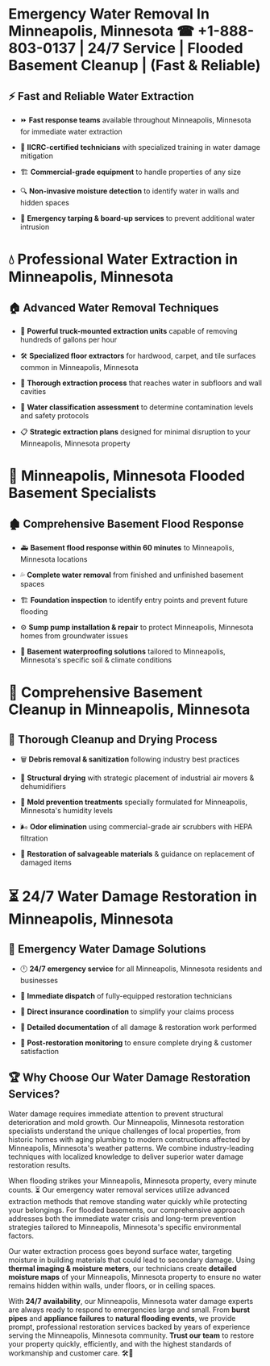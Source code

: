 # Emergency Water Removal In Minneapolis, Minnesota ☎ +1-888-803-0137  | 24/7 Service | Flooded Basement Cleanup | (Fast & Reliable)  

## ⚡ Fast and Reliable Water Extraction  
- ⏩ **Fast response teams** available throughout Minneapolis, Minnesota for immediate water extraction  
- 🏅 **IICRC-certified technicians** with specialized training in water damage mitigation  
- 🏗️ **Commercial-grade equipment** to handle properties of any size  
- 🔍 **Non-invasive moisture detection** to identify water in walls and hidden spaces  
- 🛑 **Emergency tarping & board-up services** to prevent additional water intrusion  

# 💧 Professional Water Extraction in Minneapolis, Minnesota  

## 🏠 Advanced Water Removal Techniques  
- 🚛 **Powerful truck-mounted extraction units** capable of removing hundreds of gallons per hour  
- 🛠️ **Specialized floor extractors** for hardwood, carpet, and tile surfaces common in Minneapolis, Minnesota  
- 📏 **Thorough extraction process** that reaches water in subfloors and wall cavities  
- 🧪 **Water classification assessment** to determine contamination levels and safety protocols  
- 📋 **Strategic extraction plans** designed for minimal disruption to your Minneapolis, Minnesota property  

# 🌊 Minneapolis, Minnesota Flooded Basement Specialists  

## 🏚️ Comprehensive Basement Flood Response  
- 🚑 **Basement flood response within 60 minutes** to Minneapolis, Minnesota locations  
- 💦 **Complete water removal** from finished and unfinished basement spaces  
- 🏗️ **Foundation inspection** to identify entry points and prevent future flooding  
- ⚙️ **Sump pump installation & repair** to protect Minneapolis, Minnesota homes from groundwater issues  
- 🌱 **Basement waterproofing solutions** tailored to Minneapolis, Minnesota's specific soil & climate conditions  

# 🧹 Comprehensive Basement Cleanup in Minneapolis, Minnesota  

## 🔄 Thorough Cleanup and Drying Process  
- 🗑️ **Debris removal & sanitization** following industry best practices  
- 💨 **Structural drying** with strategic placement of industrial air movers & dehumidifiers  
- 🦠 **Mold prevention treatments** specially formulated for Minneapolis, Minnesota's humidity levels  
- 🌬️ **Odor elimination** using commercial-grade air scrubbers with HEPA filtration  
- 🔧 **Restoration of salvageable materials** & guidance on replacement of damaged items  

# ⏳ 24/7 Water Damage Restoration in Minneapolis, Minnesota  

## 🚀 Emergency Water Damage Solutions  
- 🕛 **24/7 emergency service** for all Minneapolis, Minnesota residents and businesses  
- 🚒 **Immediate dispatch** of fully-equipped restoration technicians  
- 🏦 **Direct insurance coordination** to simplify your claims process  
- 📜 **Detailed documentation** of all damage & restoration work performed  
- 🔎 **Post-restoration monitoring** to ensure complete drying & customer satisfaction  

## 🏆 Why Choose Our Water Damage Restoration Services?  
Water damage requires immediate attention to prevent structural deterioration and mold growth. Our Minneapolis, Minnesota restoration specialists understand the unique challenges of local properties, from historic homes with aging plumbing to modern constructions affected by Minneapolis, Minnesota's weather patterns. We combine industry-leading techniques with localized knowledge to deliver superior water damage restoration results.  

When flooding strikes your Minneapolis, Minnesota property, every minute counts. ⏳ Our emergency water removal services utilize advanced extraction methods that remove standing water quickly while protecting your belongings. For flooded basements, our comprehensive approach addresses both the immediate water crisis and long-term prevention strategies tailored to Minneapolis, Minnesota's specific environmental factors.  

Our water extraction process goes beyond surface water, targeting moisture in building materials that could lead to secondary damage. Using **thermal imaging & moisture meters**, our technicians create **detailed moisture maps** of your Minneapolis, Minnesota property to ensure no water remains hidden within walls, under floors, or in ceiling spaces.  

With **24/7 availability**, our Minneapolis, Minnesota water damage experts are always ready to respond to emergencies large and small. From **burst pipes** and **appliance failures** to **natural flooding events**, we provide prompt, professional restoration services backed by years of experience serving the Minneapolis, Minnesota community. **Trust our team** to restore your property quickly, efficiently, and with the highest standards of workmanship and customer care. 🛠️💪  

